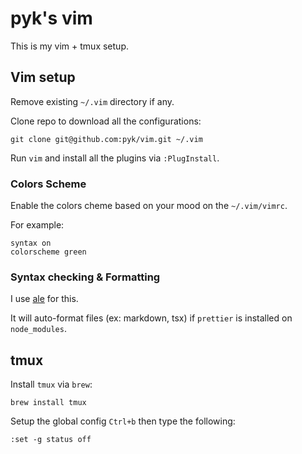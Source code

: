 # pyk's vim

This is my vim + tmux setup.

## Vim setup

Remove existing `~/.vim` directory if any.

Clone repo to download all the configurations:

    git clone git@github.com:pyk/vim.git ~/.vim

Run `vim` and install all the plugins via `:PlugInstall`.


### Colors Scheme

Enable the colors cheme based on your mood on the `~/.vim/vimrc`.

For example:

    syntax on
    colorscheme green


### Syntax checking & Formatting

I use [ale](https://github.com/dense-analysis/ale) for this.

It will auto-format files (ex: markdown, tsx) if `prettier` is installed on
`node_modules`.


## tmux

Install `tmux` via `brew`:

    brew install tmux

Setup the global config `Ctrl+b` then type the following:

    :set -g status off

